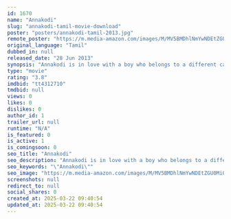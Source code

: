```yaml
---
id: 1670
name: "Annakodi"
slug: "annakodi-tamil-movie-download"
poster: "posters/annakodi-tamil-2013.jpg"
remote_poster: "https://m.media-amazon.com/images/M/MV5BMDhlNmYwNDEtZGU0Mi00M2IxLTk4NzUtYmUxNzVhNTM1M2Q3XkEyXkFqcGdeQXVyNTM0MDc1ODE@._V1_SX300.jpg"
original_language: "Tamil"
dubbed_in: null
released_date: "28 Jun 2013"
synopsis: "Annakodi is in love with a boy who belongs to a different caste. When her parents learn about it, they disapprove of her relationship and force her to get married to someone else."
type: "movie"
rating: "3.8"
imdbid: "tt4312710"
tmdbid: null
views: 0
likes: 0
dislikes: 0
author_id: 1
trailer_url: null
runtime: "N/A"
is_featured: 0
is_active: 1
is_comingsoon: 0
seo_title: "Annakodi"
seo_description: "Annakodi is in love with a boy who belongs to a different caste. When her parents learn about it, they disapprove of her relationship and force her to get married to someone else."
seo_keywords: "\"Annakodi\""
seo_image: "https://m.media-amazon.com/images/M/MV5BMDhlNmYwNDEtZGU0Mi00M2IxLTk4NzUtYmUxNzVhNTM1M2Q3XkEyXkFqcGdeQXVyNTM0MDc1ODE@._V1_SX300.jpg"
screenshots: null
redirect_to: null
social_shares: 0
created_at: 2025-03-22 09:40:54
updated_at: 2025-03-22 09:40:54
---
```


